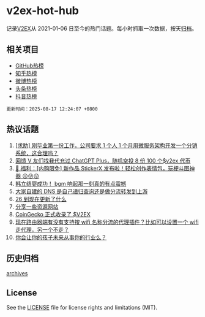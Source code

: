 # v2ex-hot-hub

 记录[V2EX](https://www.v2ex.com/)从 2021-01-06 日至今的热门话题。每小时抓取一次数据，按天[归档](archives)。
 
 ## 相关项目

- [GitHub热榜](https://github.com/snaildev/github-hot-hub)
- [知乎热榜](https://github.com/snaildev/zhihu-hot-hub)
- [微博热榜](https://github.com/snaildev/weibo-hot-hub)
- [头条热榜](https://github.com/snaildev/toutiao-hot-hub)
- [抖音热榜](https://github.com/snaildev/douyin-hot-hub)


 `更新时间：2025-08-17 12:24:07 +0800`

## 热议话题

1. [[求助] 刚毕业第一份工作，公司要求 1 个人 1 个月用微服务架构开发一个分销系统，这合理吗？](https://www.v2ex.com/t/1152832)
1. [回馈 V 友们找我代充过 ChatGPT Plus，随机空投 8 份 100 个$v2ex 代币](https://www.v2ex.com/t/1152838)
1. [🎁 福利：[内购限免] 新作品 StickerX 发布啦！轻松创作表情包，玩梗斗图神器 😜😜😜](https://www.v2ex.com/t/1152848)
1. [韩立结婴成功！ bgm 响起那一刻真的有点震撼](https://www.v2ex.com/t/1152836)
1. [大家自建的 DNS 是自己递归查询还是做分流转发到上游](https://www.v2ex.com/t/1152862)
1. [26 到现在更新了什么](https://www.v2ex.com/t/1152827)
1. [分享一些资源网站](https://www.v2ex.com/t/1152949)
1. [CoinGecko 正式收录了 $V2EX](https://www.v2ex.com/t/1152856)
1. [现在路由器端有没有支持按 wifi 名称分流的代理插件？比如可以设置一个 wifi 走代理，另一个不走？](https://www.v2ex.com/t/1152857)
1. [你会让你的孩子未来从事你的行业么？](https://www.v2ex.com/t/1152855)

## 历史归档

[archives](archives)

## License

See the [LICENSE](LICENSE) file for license rights and limitations (MIT).
